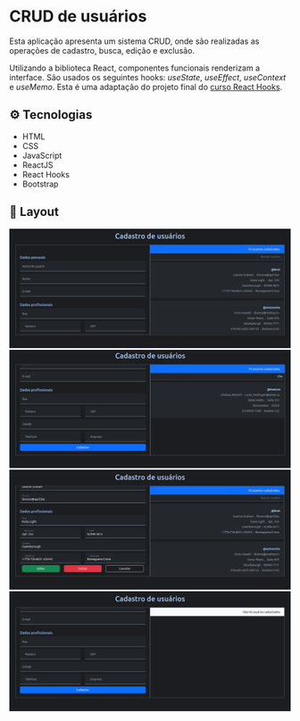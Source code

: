 # CRUD de usuários

Esta aplicação apresenta um sistema CRUD, onde são realizadas as operações de cadastro, busca, edição e exclusão.

Utilizando a biblioteca React, componentes funcionais renderizam a interface. São usados os seguintes hooks: *useState*, *useEffect*, *useContext* e *useMemo*. Esta é uma adaptação do projeto final do [curso React Hooks](https://www.youtube.com/playlist?list=PLWXw8Gu52TRKOXf7qaBg5FEUgiW1lJyQb).


##  :gear: Tecnologias

- HTML
- CSS
- JavaScript
- ReactJS
- React Hooks
- Bootstrap

##  :art: Layout

![layout1](img/layout1.png)
![layout2](img/layout2.png)
![layout3](img/layout3.png)
![layout4](img/layout4.png)
